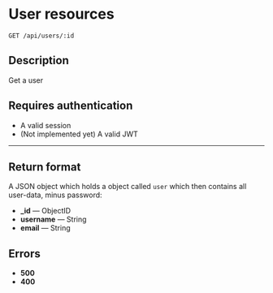 # User resources

    GET /api/users/:id

## Description

Get a user

## Requires authentication

* A valid session
* (Not implemented yet) A valid JWT

***

## Return format

A JSON object which holds a object called `user` which then contains all user-data, minus password:

- **_id** — ObjectID
- **username** — String
- **email** — String

## Errors

- **500**
- **400**
